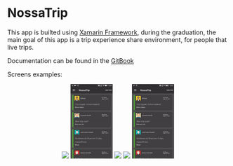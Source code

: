 # NossaTrip
This app is builted using [Xamarin Framework](https://www.xamarin.com/), during the graduation, the main goal of this app is a trip experience share environment, for people that live trips.

Documentation can be found in the [GitBook](https://www.gitbook.com/book/leocamilo/trabalho-les/details)

Screens examples:
<p align="center">
  <img src="/info/timeline.gif" width="19%">
  <img src="/info/new-trip.gif" width="19%">
  <img src="/info/trips.gif" width="19%">
  <img src="/info/places.gif" width="19%">
  <img src="/info/sidemenu.gif" width="19%">
</p>
